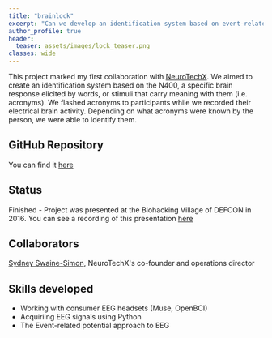 ```yaml
---
title: "brainlock"
excerpt: "Can we develop an identification system based on event-related brain activity (i.e. N400)?"
author_profile: true
header:
  teaser: assets/images/lock_teaser.png
classes: wide
---
```


This project marked my first collaboration with [NeuroTechX](http://neurotechx.com/). We aimed to create an identification system based on the N400, a specific brain response elicited by words, or stimuli that carry meaning with them (i.e. acronyms). We flashed acronyms to participants while we recorded their electrical brain activity. Depending on what acronyms were known by the person, we were able to identify them. 

## GitHub Repository
You can find it [here](https://github.com/neurohazardous/Brainlock)

## Status
Finished - Project was presented at the Biohacking Village of DEFCON in 2016. You can see a recording of this presentation [here](https://www.youtube.com/watch?v=frAhjtnvkqs)

## Collaborators
[Sydney Swaine-Simon](https://www.linkedin.com/in/sydneyswainesimon/), NeuroTechX's co-founder and operations director

## Skills developed
* Working with consumer EEG headsets (Muse, OpenBCI)
* Acquiriing EEG signals using Python
* The Event-related potential approach to EEG
